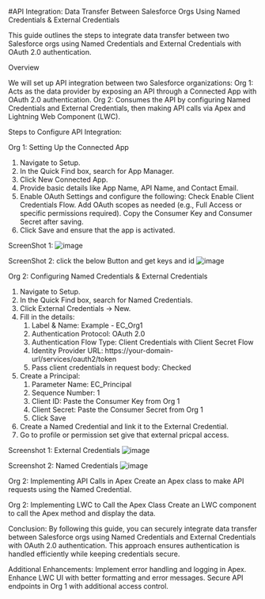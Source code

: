#API Integration: 
Data Transfer Between Salesforce Orgs Using Named Credentials & External Credentials

This guide outlines the steps to integrate data transfer between two Salesforce orgs using Named Credentials and External Credentials with OAuth 2.0 authentication.

Overview

We will set up API integration between two Salesforce organizations:
Org 1: Acts as the data provider by exposing an API through a Connected App with OAuth 2.0 authentication.
Org 2: Consumes the API by configuring Named Credentials and External Credentials, then making API calls via Apex and Lightning Web Component (LWC).

Steps to Configure API Integration:

Org 1: Setting Up the Connected App
1. Navigate to Setup.
2. In the Quick Find box, search for App Manager.
3. Click New Connected App.
4. Provide basic details like App Name, API Name, and Contact Email.
5. Enable OAuth Settings and configure the following:
    Check Enable Client Credentials Flow.
    Add OAuth scopes as needed (e.g., Full Access or specific permissions required).
    Copy the Consumer Key and Consumer Secret after saving.
6. Click Save and ensure that the app is activated.
   
ScreenShot 1:
![image](https://github.com/user-attachments/assets/ba31534b-1234-420c-8fc1-8fd0f6f437f8)

ScreenShot 2: click the below Button and get keys and id
![image](https://github.com/user-attachments/assets/f82dfacd-62ee-4524-96ea-e866e133e111)


Org 2: Configuring Named Credentials & External Credentials
1. Navigate to Setup.
2. In the Quick Find box, search for Named Credentials.
3. Click External Credentials → New.
4. Fill in the details:
    1. Label & Name: Example - EC_Org1
    2. Authentication Protocol: OAuth 2.0
    3. Authentication Flow Type: Client Credentials with Client Secret Flow
    4. Identity Provider URL: https://your-domain-url/services/oauth2/token
    5. Pass client credentials in request body: Checked
5. Create a Principal:
    1. Parameter Name: EC_Principal
    2. Sequence Number: 1
    3. Client ID: Paste the Consumer Key from Org 1
    4. Client Secret: Paste the Consumer Secret from Org 1
    5. Click Save
6. Create a Named Credential and link it to the External Credential.
7. Go to profile or permission set give that external pricpal access.

Screenshot 1: External Credentials
![image](https://github.com/user-attachments/assets/02273e26-079f-4ceb-8fa2-dcf5ba2d36b0)

Screenshot 2: Named Credentials
![image](https://github.com/user-attachments/assets/2842e7c6-d5b8-4f7c-aa7d-4b8366dbf709)


Org 2: Implementing API Calls in Apex
Create an Apex class to make API requests using the Named Credential.

Org 2: Implementing LWC to Call the Apex Class
Create an LWC component to call the Apex method and display the data.


Conclusion:
    By following this guide, you can securely integrate data transfer between Salesforce orgs using Named Credentials and External Credentials with OAuth 2.0 authentication. This approach ensures authentication is handled efficiently while keeping credentials secure.

Additional Enhancements:
Implement error handling and logging in Apex.
Enhance LWC UI with better formatting and error messages.
Secure API endpoints in Org 1 with additional access control.
